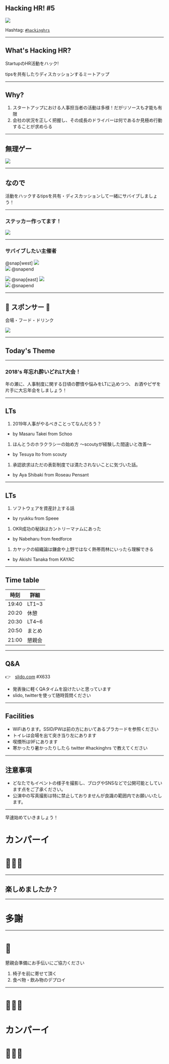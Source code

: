 ## Hacking HR! #5

![](/assets/images/logo-transparent-new.png)

Hashtag: [`#hackinghrs`](https://twitter.com/hashtag/hackinghrs)

---

## What's Hacking HR?

StartupのHR活動をハック!

tipsを共有したりディスカッションするミートアップ

---

## Why?

1. スタートアップにおける人事担当者の活動は多様！だがリソースも才能も有限
1. 会社の状況を正しく把握し、その成長のドライバーは何であるか見極め行動することが求めらる

---

## 無理ゲー

![](/meetups/1/meme-oh-2.png)

---

## なので

活動をハックするtipsを共有・ディスカッションして一緒にサバイブしましょう！

---

### ステッカー作ってます！
![](/assets/images/logo-transparent-new.png)

---

### サバイブしたい主催者

@snap[west]
![](https://avatars1.githubusercontent.com/u/40909062?s=150&v=4)
<br>
![](https://avatars0.githubusercontent.com/u/1057490?s=150&v=4) 
@snapend 

![](https://avatars2.githubusercontent.com/u/42400921?s=150&v=4)
@snap[east]
![](https://avatars1.githubusercontent.com/u/16422265?s=150&v=4)
<br>
![](https://avatars2.githubusercontent.com/u/44672452?s=150&v=4)
@snapend

---

## 🎉 スポンサー 👏

会場・フード・ドリンク

![](/assets/images/sponsers/repro-logo-colored.png)

---

## Today's Theme

---

### 2018's 年忘れ酔いどれLT大会！

年の瀬に、人事制度に関する日頃の鬱憤や悩みをLTに込めつつ、
お酒やピザを片手に大忘年会をしましょう！

---

## LTs

1. 2019年人事がやるべきことってなんだろう？
  - by Masaru Takei from Schoo

1. ほんとうのホラクラシーの始め方 〜scoutyが経験した間違いと改善〜
  - by Tesuya Ito from scouty

1. 承認欲求はただの表彰制度では満たされないことに気づいた話。
  - by Aya Shibaki from Roseau Pensant

---

## LTs

1. ソフトウェアを資産計上する話
  - by ryukku from Speee  

1. OKR成功の秘訣はカントリーマァムにあった
  - by Nabeharu from feedforce

1. カヤックの組織論は鎌倉や上野ではなく熱帯雨林にいったら理解できる
  - by Akishi Tanaka from KAYAC  

---

## Time table

時刻 | 詳細
--- | ---
19:40 | LT1~3
20:20 | 休憩
20:30 | LT4~6
20:50 | まとめ
21:00 | 懇親会

---

## Q&A

👉　[slido.com](https://wall2.sli.do/event/pp6bintk) #X633

- 発表後に軽くQAタイムを設けたいと思っています
- slido, twitterを使って随時質問ください

---

## Facilities

- WiFiあります。SSID/PWは前の方においてあるプラカードを参照ください
- トイレは会場を出て突き当り左にあります
- 喫煙所は9Fにあります
- 寒かったり暑かったりしたら twitter #hackinghrs で教えてください

---

## 注意事項

- どなたでもイベントの様子を撮影し、ブログやSNSなどで公開可能としています点をご了承ください。
- 公演中の写真撮影は特に禁止しておりませんが良識の範囲内でお願いいたします。

---

早速始めていきましょう！

# カンパーイ
# 🍻🍻🍻

---

## 楽しめましたか？

---

# 多謝

---

# 🙏

懇親会準備にお手伝いにご協力ください

1. 椅子を前に寄せて頂く
1. 食べ物・飲み物のデプロイ

---

# 🍻🍻🍻
# カンパーイ
# 🍻🍻🍻
